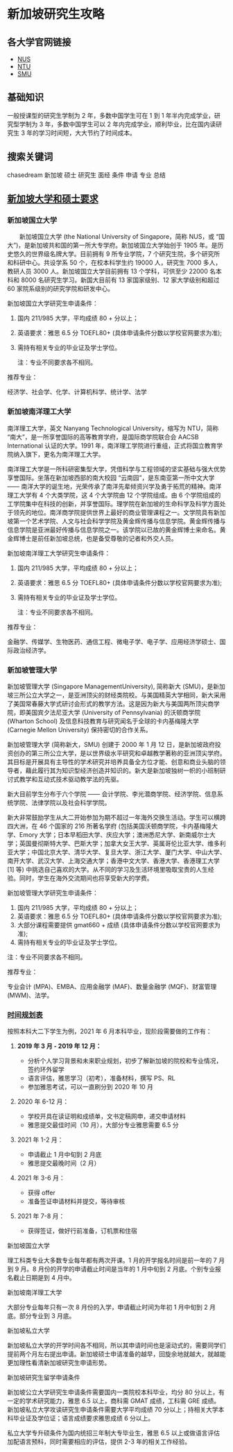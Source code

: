 # 新加坡研究生攻略

## 各大学官网链接
- [NUS](http://www.nus.edu.sg/admissions/graduate-studies/)
- [NTU](https://spms.ntu.edu.sg/MathematicalSciences/Graduate/Pages/Admission-Requirements.aspx)
- [SMU](https://www.smu.edu.sg/programmes/postgraduate)

## 基础知识
一般授课型的研究生学制为 2 年，多数中国学生可在 1 到 1 年半内完成学业，研究型学制为 3 年，多数中国学生可以 2 年内完成学业，顺利毕业，比在国内读研究生 3 年的学习时间短，大大节约了时间成本。

## 搜索关键词
chasedream 新加坡 硕士 研究生 面经 条件 申请 专业 总结

## [新加坡大学和硕士要求](https://liuxue.xdf.cn/Singapore/postgraduate/zxzx/735764.shtml)

### 新加坡国立大学
　　新加坡国立大学 (the National University of Singapore，简称 NUS，或 “国大”)，是新加坡共和国的第一所大专学府。新加坡国立大学始创于 1905 年。是历史悠久的世界级名牌大学。目前拥有 9 所专业学院，7 个研究生院，多个研究所和科研中心。共设学系 50 个，在校本科学生约 19000 人，研究生 7000 多人，教研人员 3000 人。新加坡国立大学目前拥有 13 个学科，可供至少 22000 名本科和 8000 名研究生学习。新国大目前有 13 家国家级别、12 家大学级别和超过 60 家院系级别的研究学院和研发中心。

新加坡国立大学研究生申请条件：
1. 国内 211/985 大学，平均成绩 80 + 分以上；
2. 英语要求：雅思 6.5 分 TOEFL80+ (具体申请条件分数以学校官网要求为准);
3. 需持有相关专业的毕业证及学士学位。

   注：专业不同要求各不相同。

推荐专业：

经济学、社会学、化学、计算机科学、统计学、法学

### 新加坡南洋理工大学

南洋理工大学，英文 Nanyang Technological University，缩写为 NTU，简称 “南大”，是一所享誉国际的高等教育学府，是国际商学院联合会 AACSB International 认证的大学。1991 年，南洋理工学院进行重组，正式将国立教育学院纳入旗下，更名为南洋理工大学。

南洋理工大学是一所科研密集型大学，凭借科学与工程领域的坚实基础与强大优势享誉国际。坐落在新加坡西部的南大校园 “云南园”，是东南亚第一所中文大学 —— 南洋大学的诞生地，光荣传承了南洋先辈倾资兴学及勇于拓荒的精神。南洋理工大学有 4 个大类学院，这 4 个大学院由 12 个学院组成。由 6 个学院组成的工学院集中在科技的创新，并享誉国际。理学院在新加坡的生命科学及科学方面处于领先的地位。南洋商学院提供世界上最好的商业管理课程之一。文学院具有新加坡第一个艺术学院、人文与社会科学学院及黄金辉传播与信息学院。黄金辉传播与信息学院是亚洲最好传播与信息学院之一。该学院以已故的黄金辉博士来命名。黄金辉博士是前任新加坡总统，也是备受尊敬的记者和外交人员。

新加坡南洋理工大学研究生申请条件：

1. 国内 211/985 大学，平均成绩 80 + 分以上；
2. 英语要求：雅思 6.5 分 TOEFL80+ (具体申请条件分数以学校官网要求为准);
3. 需持有相关专业的毕业证及学士学位。

    注：专业不同要求各不相同。

推荐专业：

金融学、传媒学、生物医药、通信工程、微电子学、电子学、应用经济学硕士、国际政治经济学。

### 新加坡管理大学

新加坡管理大学 (Singapore ManagementUniversity), 简称新大 (SMU)，是新加坡三所公立大学之一，是亚洲顶尖的财经类院校。与美国精英大学相同，新大采用了美国常春藤大学式研讨会形式的教学方法。这是因为新大与美国两所顶尖商学院，即美国宾夕法尼亚大学 (University of Pennsylvania) 的沃顿商学院 (Wharton School) 及信息科技教育与研究闻名于全球的卡内基梅隆大学 (Carnegie Mellon University) 保持密切的合作关系。

新加坡管理大学 (简称新大，SMU) 创建于 2000 年 1 月 12 日，是新加坡政府投资创办的第三所公立大学，是以世界级水平研究和卓越教学著称的亚洲顶尖学府。其目标是开展具有主导性的学术研究并培养具备全方位才能、创意和商业头脑的领导者，藉此履行其为知识型经济创造并知识的。新大是新加坡独树一帜的小班制研讨式教学和互动式技术驱动教学法的先驱。

新大目前学生分布于六个学院 —— 会计学院、李光潜商学院、经济学院、信息系统学院、法律学院以及社会科学学院。

新大非常鼓励学生从大二开始参加为期不超过一年海外交换生活动。学生可以横跨四大洲，在 46 个国家的 216 所著名学府 (包括美国沃顿商学院，卡内基梅隆大学、Emory 大学；日本早稻田大学、庆应大学；澳洲悉尼大学、新南威尔士大学；英国曼彻斯特大学、巴斯大学；加拿大女王大学、英属哥伦比亚大学、维多利亚大学；中国北京大学、清华大学、复旦大学、浙江大学、厦门大学、中山大学、南开大学、武汉大学、上海交通大学；香港中文大学、香港大学、香港理工大学 [1] 等) 中挑选自己喜欢的大学。从不同的学习及生活环境里吸取宝贵的人生经验。同时，学生在海外交流期间也将享受新大的学费。

新加坡管理大学研究生申请条件：

1. 国内 211/985 大学，平均成绩 80 + 分以上；
2. 英语要求：雅思 6.5 分 TOEFL80+ (具体申请条件分数以学校官网要求为准);
3. 大部分课程需要提供 gmat660 + 成绩 (具体申请条件分数以学校官网要求为准);
4. 需持有相关专业的毕业证及学士学位。

注：专业不同要求各不相同。

推荐专业：

专业会计 (MPA)、EMBA、应用金融学 (MAF)、数量金融学 (MQF)、财富管理 (MWM)、法学。

### [时间规划表](https://www.shicheng.news/show/626871)
按照本科大二下学生为例，2021 年 6 月本科毕业，现阶段需要做的工作有：

1. **2019 年 3 月 - 2019 年 12 月：**
   - 分析个人学习背景和未来职业规划，初步了解新加坡的院校和专业情况，签约环外留学
   - 语言评估，雅思学习（初考），准备材料，撰写 PS、RL
   - 参加雅思考试，可以一直刷分到 2020 年 10 月
1. 2020 年 6-12 月：
   - 学校开具在读证明和成绩单，文书定稿网申，递交申请材料
   - 雅思提交最佳时间（10 月），大部分专业雅思需要 6.5 分
1. 2021 年 1-2 月：
   - 申请截止 1 月中旬到 2 月底
   - 雅思提交最晚时间（2 月）

1. 2021 年 3-6 月：
   - 获得 offer
   - 准备签证申请材料并提交，等待审核
1. 2021 年 7-8 月：
   - 获得签证，做好行前准备，订机票和住宿

新加坡国立大学

理工科类专业大多数专业每年都有两次开课。1 月的开学报名时间是前一年的 7 月到 9 月。8 月份的开学的申请截止时间是当年的 1 月中旬到 2 月底。个别专业报名截止日期是到 4 月中。

新加坡南洋理工大学

大部分专业每年只有一次 8 月份的入学，申请截止时间为年初 1 月中旬到 2 月底。部分专业到 3 月底。

新加坡私立大学

新加坡私立大学的开学时间各不相同，所以其申请时间也是滚动式的，需要同学们提前两个月左右提出申请。新加坡硕士申请准备的越早，回旋余地就越大，就越能更加理性看清新加坡研究生申请形势。

新加坡研究生留学申请条件

新加坡公立大学研究生申请条件需要国内一类院校本科毕业，均分 80 分以上，有一定的学术研究能力，雅思 6.5 以上，商科需 GMAT 成绩，工科需 GRE 成绩。新加坡私立大学攻读研究生申请条件需要大学平均成绩 70 分以上；持相关大学本科毕业证及学位证；语言成绩要求雅思成绩 6 分以上。

私立大学专升硕条件为国内统招三年制大专毕业生，雅思 6.5 以上或做语言评估加配语言预科，同时需要相应的评估，提供 2-3 年的相关工作经验。

